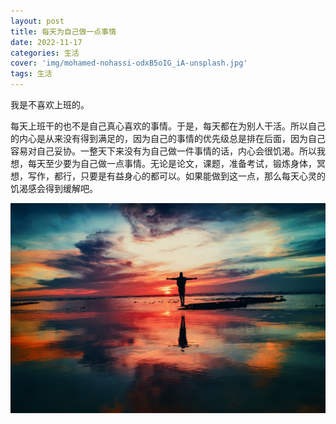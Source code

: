 ```yaml
---
layout: post
title: 每天为自己做一点事情
date: 2022-11-17
categories: 生活 
cover: 'img/mohamed-nohassi-odxB5oIG_iA-unsplash.jpg'
tags: 生活 
---
```


我是不喜欢上班的。

每天上班干的也不是自己真心喜欢的事情。于是，每天都在为别人干活。所以自己的内心是从来没有得到满足的，因为自己的事情的优先级总是排在后面，因为自己容易对自己妥协。一整天下来没有为自己做一件事情的话，内心会很饥渴。所以我想，每天至少要为自己做一点事情。无论是论文，课题，准备考试，锻炼身体，冥想，写作，都行，只要是有益身心的都可以。如果能做到这一点，那么每天心灵的饥渴感会得到缓解吧。

![image](https://github.com/catecholamin/catecholamin.github.io/raw/master/img/mohamed-nohassi-odxB5oIG_iA-unsplash.jpg)
